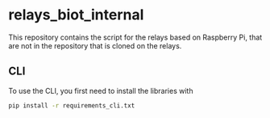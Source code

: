 # relays_biot_internal

This repository contains the script for the relays based on Raspberry Pi, that are not in the repository that is cloned on the relays.

## CLI

To use the CLI, you first need to install the libraries with

```bash
pip install -r requirements_cli.txt
```

